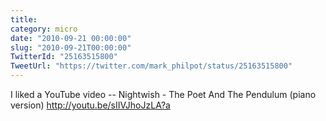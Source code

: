 ```yaml
---
title: 
category: micro
date: "2010-09-21 00:00:00"
slug: "2010-09-21T00:00:00"
TwitterId: "25163515800"
TweetUrl: "https://twitter.com/mark_philpot/status/25163515800"
---
```


I liked a YouTube video -- Nightwish - The Poet And The Pendulum (piano version)
http://youtu.be/sIIVJhoJzLA?a
